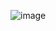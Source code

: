 ![image](https://github.com/AbhineetGarga/secret-code-generator/assets/156705317/ab108a47-e27e-4dc3-85d6-625a431e8d37)
